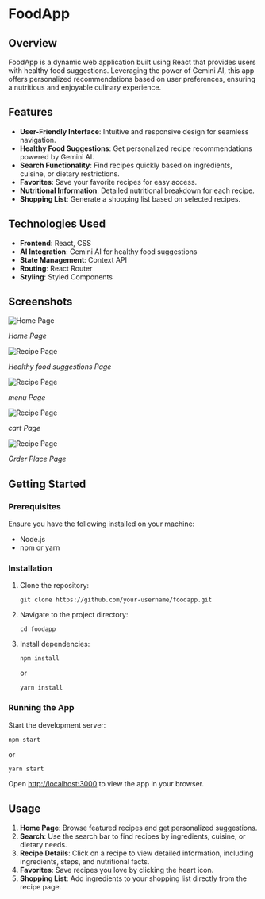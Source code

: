 # FoodApp


## Overview

FoodApp is a dynamic web application built using React that provides users with healthy food suggestions. Leveraging the power of Gemini AI, this app offers personalized recommendations based on user preferences, ensuring a nutritious and enjoyable culinary experience.

## Features

- **User-Friendly Interface**: Intuitive and responsive design for seamless navigation.
- **Healthy Food Suggestions**: Get personalized recipe recommendations powered by Gemini AI.
- **Search Functionality**: Find recipes quickly based on ingredients, cuisine, or dietary restrictions.
- **Favorites**: Save your favorite recipes for easy access.
- **Nutritional Information**: Detailed nutritional breakdown for each recipe.
- **Shopping List**: Generate a shopping list based on selected recipes.

## Technologies Used

- **Frontend**: React, CSS
- **AI Integration**: Gemini AI for healthy food suggestions
- **State Management**: Context API
- **Routing**: React Router
- **Styling**: Styled Components


<h2>Screenshots</h2>
<img src="path/to/homepage-screenshot.png" alt="Home Page" />
<p><em>Home Page</em></p>
<img src="path/to/recipepage-screenshot.png" alt="Recipe Page" />
<p><em> Healthy food suggestions Page</em></p>
<img src="path/to/recipepage-screenshot.png" alt="Recipe Page" />
<p><em>menu Page</em></p>
<img src="path/to/recipepage-screenshot.png" alt="Recipe Page" />
<p><em>cart Page</em></p>
<img src="path/to/recipepage-screenshot.png" alt="Recipe Page" />
<p><em>Order Place Page</em></p>


## Getting Started

### Prerequisites

Ensure you have the following installed on your machine:

- Node.js
- npm or yarn

### Installation

<ol>
  <li>
    Clone the repository:
    <pre><code>git clone https://github.com/your-username/foodapp.git</code></pre>
  </li>
  <li>
    Navigate to the project directory:
    <pre><code>cd foodapp</code></pre>
  </li>
  <li>
    Install dependencies:
    <pre><code>npm install</code></pre>
    or
    <pre><code>yarn install</code></pre>
  </li>
</ol>

<h3>Running the App</h3>
<p>Start the development server:</p>
<pre><code>npm start</code></pre>
<p>or</p>
<pre><code>yarn start</code></pre>
<p>Open <a href="http://localhost:3000" target="_blank">http://localhost:3000</a> to view the app in your browser.</p>

<h2>Usage</h2>
<ol>
  <li><strong>Home Page</strong>: Browse featured recipes and get personalized suggestions.</li>
  <li><strong>Search</strong>: Use the search bar to find recipes by ingredients, cuisine, or dietary needs.</li>
  <li><strong>Recipe Details</strong>: Click on a recipe to view detailed information, including ingredients, steps, and nutritional facts.</li>
  <li><strong>Favorites</strong>: Save recipes you love by clicking the heart icon.</li>
  <li><strong>Shopping List</strong>: Add ingredients to your shopping list directly from the recipe page.</li>
</ol>




